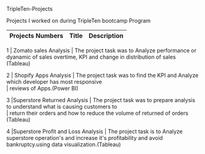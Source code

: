TripleTen-Projects


Projects I worked on during TripleTen bootcamp Program


Projects Numbers     | Title                             |    Description
-------------------  |---------------------------------- |---------------------
                     
1						          |	Zomato sales Analysis		         | 	The project task was to Analyze performance or dyanamic of sales overtime, KPI and change in distribution of sales (Tableau) 
                                                        




2					   	       |	Shopify Apps Analysis		          |  The project task was to find the KPI and Analyze which developer has most responsive    
                                                          |  reviews of Apps.(Power BI)





3						        |Superstore Returned Analysis	          | The project task was to prepare analysis to understand what is causing customers to  
                                                            |   return their orders and how to reduce the volume of returned of orders (Tableau)									


                                                       
4                  |Superstore Profit and Loss Analysis     | The project task is to Analyze superstore operation's and increase it's profitability and avoid bankruptcy.using data 
                                                             visualization.(Tableau)
